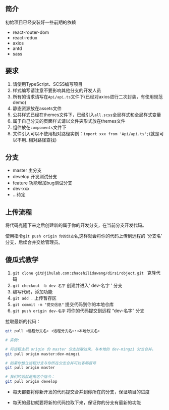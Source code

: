 ## 简介

初始项目已经安装好一些前期的依赖

- react-router-dom
- react-redux
- axios
- antd
- sass


## 要求

1. 请使用TypeScript、SCSS编写项目
2. 样式编写请注意不要影响其他分支的开发人员
3. 所有的请求请写在`Api/api.ts`文件下(已经对axios进行二次封装，有使用规范demo)
4. 静态资源放在assets文件
5. 公共样式已经在themes文件下，已经引入`all.scss`全局样式和全局样式变量
6. 属于自己分支的页面样式请以文件夹形式放在themes文件
7. 组件放在`components`文件下
8. 文件引入可以不使用相对路径实例：`import xxx from 'Api/api.ts';`(就是可以不用..相对路径查找)

## 分支

- master 主分支
- develop 开发测试分支
- feature  功能增加bug测试分支
- dev-xxx
- ...待定

## 上传流程

将代码克隆下来之后创建新的属于你的开发分支，在当前分支开发代码。

使用指令`git push origin 你的分支名`,这样就会将你的代码上传到远程的 ‘分支名’ 分支，后续合并交给管理员。

## 傻瓜式教学

1. `git clone git@jihulab.com:zhaoshilidawang/dirsirobject.git `   克隆代码
2. `git checkout -b dev-名字`    创建并进入' dev-名字 ' 分支
3. 编写代码，添加功能
4. `git add .`    上传暂存区
5. `git commit -m "提交信息"`   提交代码到你的本地仓库
6. `git push origin dev-名字`   将你的代码提交到远程 “dev-名字” 分支

拉取最新的代码：

```bash
git pull <远程分支名> <远程分支名>:<本地分支名>

# 实例:

# 将远程主机 origin 的 master 分支拉取过来，与本地的 dev-mingzi 分支合并。
git pull origin master:dev-mingzi

# 如果你想让远程分支与你所在分支合并可以省略冒号
git pull origin master

# 我们的话就是用这个指令：
git pull origin develop
```

- 每天都要将你新开发的代码提交合并到你所在的分支，保证项目的进度

- 每天的最初就要将新的代码拉取下来，保证你的分支有最新的功能
